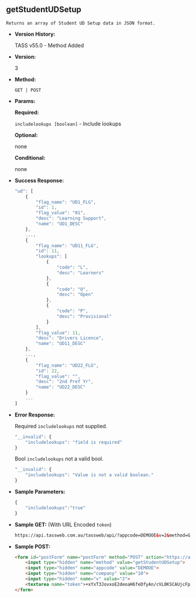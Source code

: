 **getStudentUDSetup**
----
	Returns an array of Student UD Setup data in JSON format.
	
* **Version History:**

	TASS v55.0 - Method Added

* **Version:**

	3

* **Method:**

	`GET | POST`
  
* **Params:**

   **Required:**
 
	`includelookups [boolean]` - Include lookups                    

   **Optional:**

	none

   **Conditional:**

	none

* **Success Response:**

    ```javascript
    "ud": [
		{
			"flag_name": "UD1_FLG",
			"id": 1,
			"flag_value": "01",
			"desc": "Learning Support",
			"name": "UD1_DESC"
		},
		...,
		{
			"flag_name": "UD11_FLG",
			"id": 11,
			"lookups": [
				{
					"code": "L",
					"desc": "Learners"
				},
				{
					"code": "O",
					"desc": "Open"
				},
				{
					"code": "P",
					"desc": "Provisional"
				}
			],
			"flag_value": 11,
			"desc": "Drivers Licence",
			"name": "UD11_DESC"
		},
		...,
		{
			"flag_name": "UD22_FLG",
			"id": 22,
			"flag_value": "",
			"desc": "2nd Pref Yr",
			"name": "UD22_DESC"
		}
		...
	]
    ```
 
* **Error Response:**

    Required `includelookups` not supplied.
	```javascript
	"__invalid": {
		"includelookups": "field is required"
	}
	```
	
	Bool `includelookups` not a valid bool.
	```javascript
	"__invalid": {
		"includelookups": "Value is not a valid boolean."
	}
	```
    
* **Sample Parameters:**

	```javascript
	{
		"includelookups":"true"
	}
	```

* **Sample GET:** (With URL Encoded `token`)

	```HTML
	https://api.tassweb.com.au/tassweb/api/?appcode=DEMOOE&v=2&method=GetStudentUDSetup&token=%2BxYxT3JovxoE2deoaH6feDfyAn%2FcVL0KSCAUjcFpnXM%3D&company=10
	```
  
* **Sample POST:**

	```HTML
	<form id="postForm" name="postForm" method="POST" action="https://api.tassweb.com.au/tassweb/api/">
		<input type="hidden" name="method" value="getStudentUDSetup">
		<input type="hidden" name="appcode" value="DEMOOE">
		<input type="hidden" name="company" value="10">
		<input type="hidden" name="v" value="2">
		<textarea name="token">+xYxT3JovxoE2deoaH6feDfyAn/cVL0KSCAUjcFpnXM=</textarea>
	</form>
	```